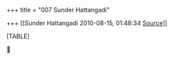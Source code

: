 +++
title = "007 Sunder Hattangadi"

+++
[[Sunder Hattangadi	2010-08-15, 01:48:34 [Source](https://groups.google.com/g/samskrita/c/RyG_RH_4now)]]



[TABLE]



